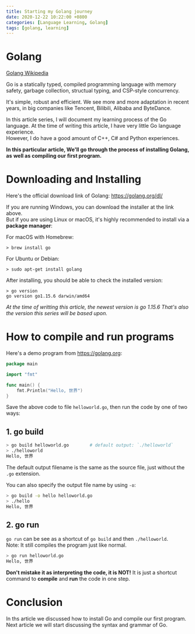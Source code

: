```yaml
---
title: Starting my Golang journey
date: 2020-12-22 10:22:00 +0800
categories: [Language Learning, Golang]
tags: [golang, learning]
---
```


# Golang

[Golang Wikipedia](https://en.wikipedia.org/wiki/Go_(programming_language))

Go is a statically typed, compiled programming language with memory safety, garbage
collection, structual typing, and CSP-style concurrency.

It's simple, robust and efficient. We see more and more adaptation in recent years,
in big companies like Tencent, Bilibili, Alibaba and ByteDance.

In this article series, I will document my learning process of the Go language.
At the time of writing this article, I have very little Go language experience.  
However, I do have a good amount of C++, C# and Python experiences.

__In this particular article, We'll go through the process of installing Golang, as__
__well as compiling our first program.__

# Downloading and Installing

Here's the official download link of Golang: https://golang.org/dl/

If you are running Windows, you can download the installer at the link above.  
But if you are using Linux or macOS, it's highly recommended to install via
a **package manager**:  

For macOS with Homebrew:
```
> brew install go
```
For Ubuntu or Debian:
```
> sudo apt-get install golang
```

After installing, you should be able to check the installed version:
```
> go version
go version go1.15.6 darwin/amd64
```

_At the time of writting this article, the newest version is go 1.15.6_
_That's also the version this series will be based upon._

# How to compile and run programs

Here's a demo program from https://golang.org:
```go
package main

import "fmt"

func main() {
	fmt.Println("Hello, 世界")
}
```
Save the above code to file `helloworld.go`, then run the code by one of
two ways: 

## 1. go build

```bash
> go build helloworld.go        # default output: `./helloworld`
> ./helloworld
Hello, 世界
```

The default output filename is the same as the source file, just without the
`.go` extension.

You can also specify the output file name by using `-o`:
```bash
> go build -o hello helloworld.go
> ./hello
Hello, 世界
```

## 2. go run

`go run` can be see as a shortcut of `go build` and then `./helloworld`.  
Note: It still compiles the program just like normal.

```bash
> go run helloworld.go
Hello, 世界
```

__Don't mistake it as interpreting the code, it is NOT!__
It is just a shortcut command to **compile** and **run** the code in one step.

# Conclusion

In ths article we discussed how to install Go and compile our first program.  
Next article we will start discussing the syntax and grammar of Go.